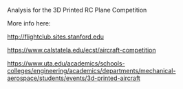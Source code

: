 Analysis for the 3D Printed RC Plane Competition

More info here: 

http://flightclub.sites.stanford.edu

https://www.calstatela.edu/ecst/aircraft-competition

https://www.uta.edu/academics/schools-colleges/engineering/academics/departments/mechanical-aerospace/students/events/3d-printed-aircraft

